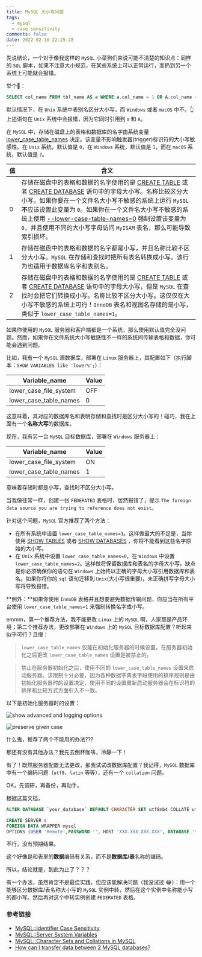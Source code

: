 ```yaml
---
title: MySQL 大小写问题
tags:
  - mysql
  - case sensitivity
comments: false
date: 2022-02-10 22:25:28
---
```


先说结论，一个对于像我这样的 `MySQL` 小菜狗们来说可能不清楚的知识点：同样的 `SQL` 脚本，如果不注意大小规范，在某些系统上可以正常运行，而扔到另一个系统上可能就会报错。

举个🌰：

``` sql
SELECT col_name FROM tbl_name AS a WHERE a.col_name = 1 OR A.col_name = 2;
```

默认情况下，在 `Unix` 系统中表别名区分大小写，而 `Windows` 或者 `macOS` 中不。👆 上述语句在 `Unix` 系统中会报错，因为它同时引用到 `a` 和 `A`。

在 `MySQL` 中，存储在磁盘上的表格和数据库的名字由系统变量 [lower_case_table_names](https://dev.mysql.com/doc/refman/8.0/en/server-system-variables.html#sysvar_lower_case_table_names) 决定。该变量不影响触发器(trigger)标识符的大小写敏感性。在 `Unix` 系统，默认值是 `0`，在 `Windows` 系统，默认值是 `1`，而在 `macOS` 系统，默认值是 `2`。

| 值 | 含义 |
| --- | --- |
| 0 | 存储在磁盘中的表格和数据的名字使用的是 [CREATE TABLE](https://dev.mysql.com/doc/refman/8.0/en/create-table.html) 或者 [CREATE DATABASE](https://dev.mysql.com/doc/refman/8.0/en/create-database.html) 语句中的字母大小写。名称比较区分大小写。如果你要在一个文件名大小写不敏感的系统上运行 `MySQL`**不**应该设置此变量为 `0`。如果你在一个文件名大小写不敏感的系统上使用 [--lower-case-table-names=0](https://dev.mysql.com/doc/refman/8.0/en/server-system-variables.html#sysvar_lower_case_table_names) 强制设置该变量为 `0`，并且使用不同的大小写字母访问 `MyISAM` 表名，那么可能导致索引损坏。 |
| 1 | 存储在磁盘中的表格和数据的名字都是小写，并且名称比较不区分大小写。`MySQL` 在存储和查找时把所有表名转换成小写。该行为也适用于数据库名字和表别名。 |
| 2 | 存储在磁盘中的表格和数据的名字使用的是 [CREATE TABLE](https://dev.mysql.com/doc/refman/8.0/en/create-table.html) 或者 [CREATE DATABASE](https://dev.mysql.com/doc/refman/8.0/en/create-database.html) 语句中的字母大小写，但是 `MySQL` 在查找时会把它们转换成小写。名称比较不区分大小写。这仅仅在大小写不敏感的系统上可行！`InnoDB` 表名和视图名存储的是小写，类似于 `lower_case_table_names=1`。 |

如果你使用的 `MySQL` 服务器和客户端都是一个系统，那么使用默认值完全没问题。然而，如果你在文件系统大小写敏感性不一样的系统间传输表格和数据，你可能会遇到问题。

比如，我有一个 `MySQL` 源数据库，部署在 `Linux` 服务器上，其配置如下（执行脚本：`SHOW VARIABLES like 'lower%';`）：

| Variable_name | Value |
|-----|-----|
| lower_case_file_system | OFF |
| lower_case_table_names | 0 |

这意味着，其对应的数据库名和表明存储和查找时是区分大小写的！碰巧，我在上面有一个**名称大写**的数据库。

现在，我有另一台 `MySQL` 目标数据库，部署在 `Windows` 服务器上：

| Variable_name | Value |
|-----|-----|
| lower_case_file_system | ON |
| lower_case_table_names | 1 |

意味着存储时都是小写，查找时不区分大小写。

当我像往常一样，创建一张 `FEDERATED` 表格时，居然报错了，提示 `The foreign data source you are trying to reference does not exist`。

针对这个问题，`MySQL` 官方推荐了两个方法：

- 在所有系统中设置 `lower_case_table_names=1`。这样做最大的不足是，当你使用 [SHOW TABLES](https://dev.mysql.com/doc/refman/8.0/en/show-tables.html) 或者 [SHOW DATABASES](https://dev.mysql.com/doc/refman/8.0/en/show-databases.html) ，你将不能看到这些名字原始的大小写。
- 在 `Unix` 系统中设置 `lower_case_table_names=0`，在 `Windows` 中设置 `lower_case_table_names=2`。这样做将保留数据库和表名的字母大小写。缺点是你必须确保你的语句在 `Windows` 上始终以正确的字母大小写引用数据库和表名。如果你将你的 `sql` 语句迁移到 `Unix`(大小写很重要)，未正确拼写字母大小写将导致报错。

**例外：**如果你使用 `InnoDB` 表格并且想要避免数据传输问题，你应当在所有平台使用 `lower_case_table_names=1` 来强制转换名字成小写。

emmm，第一个推荐方法，我不能更改 `Linux` 上的 `MySQL` 啊，人家那是产品环境；第二个推荐办法，更改部署在 `Windows` 上的 `MySQL` 目标数据库配置？听起来似乎可行？且慢：

> `lower_case_table_names` 仅能在初始化服务器的时候设置。在服务器初始化之后更改 `lower_case_table_names` 设置是被禁止的。[<fa-link/>](https://dev.mysql.com/doc/refman/8.0/en/identifier-case-sensitivity.html)

> 禁止在服务器初始化之后，使用不同的 `lower_case_table_names` 设置来启动服务器。该限制十分必要，因为各种数据字典表字段使用的排序规则是由初始化服务器时的设置决定，使用不同的设置重新启动服务器会在标识符的排序和比较方式方面引入不一致。 [<fa-link/>](https://dev.mysql.com/doc/refman/8.0/en/server-system-variables.html#sysvar_lower_case_table_names)

以下是初始化服务器时的设置：

![show advanced and logging options](/images/mysql-case/show-advanced-and-logging-options.png)

![preserve given case](/images/mysql-case/preserve-given-case.png)

什么鬼，推荐了两个不能用的办法???

那还有没有其他办法？我先去倒杯咖啡，冷静一下！<i class="fa fa-coffee" aria-hidden="true"></i>

<i class="fa fa-lightbulb-o" aria-hidden="true"></i> 有了！既然服务器配置无法更改，那我试试改数据库配置？我记得，`MySQL` 数据库中有一个编码问题（`utf8`、`latin` 等等），还有一个 `collation` 问题。

OK，先调研，再备份，再动手。

根据这篇文档，

``` sql
ALTER DATABASE `your_database` DEFAULT CHARACTER SET utf8mb4 COLLATE utf8mb4_0900_as_cs;
```

``` sql
CREATE SERVER s
FOREIGN DATA WRAPPER mysql
OPTIONS (USER 'Remote',PASSWORD '', HOST 'XXX.XXX.XXX.XXX', DATABASE 'test');
```

不行，没有预期结果。

这个好像是和表里的**数据**编码有关系，而不是**数据库/表**名称的编码。

所以，结论就是，到此为止了？？？

有一个办法，虽然肯定不是最佳实践，但应该能解决问题（我没试过 😂）：用一个能够区分数据库/表名称大小写的 `MySQL` 实例中转，然后在这个实例中名称能小写的都小写。然后再对这个中转实例创建 `FEDERATED` 表格。

### 参考链接

- [MySQL::Identifier Case Sensitivity](https://dev.mysql.com/doc/refman/8.0/en/identifier-case-sensitivity.html)
- [MySQL::Server System Variables](https://dev.mysql.com/doc/refman/8.0/en/server-system-variables.html#sysvar_lower_case_table_names)
- [MySQL::Character Sets and Collations in MySQL](https://dev.mysql.com/doc/refman/8.0/en/charset-mysql.html)
- [<i class="fa fa-stackoverflow" aria-hidden="true"></i> How can I transfer data between 2 MySQL databases?](https://stackoverflow.com/questions/3242504/how-can-i-transfer-data-between-2-mysql-databases)
